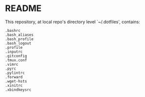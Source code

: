 # README #

This repository, at local repo's directory level `~/.dotfiles', contains:

    .bashrc
    .bash_aliases
    .bash_profile
    .bash_logout
    .profile
    .inputrc
    .gitconfig
    .tmux.conf
    .vimrc
    .pyrc
    .pylintrc
    .forward
    .wget-hsts
    .xinitrc
    .xbindkeysrc
